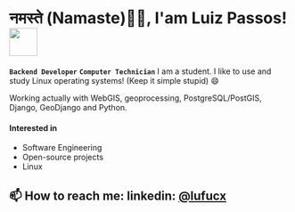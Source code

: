 # नमस्ते (Namaste)🙏🏻, I'am Luiz Passos! <img src="https://media.giphy.com/media/v1.Y2lkPTc5MGI3NjExMHdnN2ZmNmQ0NnFxczBmNGlsY2ZmdXY5eHEwZXl4NWZrZHZ0bndxeSZlcD12MV9pbnRlcm5hbF9naWZfYnlfaWQmY3Q9Zw/SdBCTQOuO2AlZYX3sM/giphy.gif" width="50">
**`Backend Developer`** **`Computer Technician`**
I am a student. I like to use and study Linux operating systems! (Keep it simple stupid) 😄

Working actually with WebGIS, geoprocessing, PostgreSQL/PostGIS, Django, GeoDjango and Python.

#### Interested in
  - Software Engineering
  - Open-source projects
  - Linux
  
  
   ## 📫 How to reach me: linkedin: [@lufucx](https://www.linkedin.com/in/luiz-f-passos-silva/)
 
